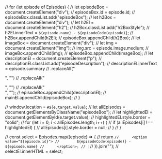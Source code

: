   // for (let episode of Episodes) {
  //   let episodeBox = document.createElement("div");
  //   episodeBox.id = episode.id;
  //   episodeBox.classList.add("episodeBox");
  //   let h2Box = document.createElement("div");
  //   let h2El = document.createElement("h2");
  //   h2Box.classList.add("h2BoxStyle");
  //   h2El.innerText = `${episode.name} - ${episodeCode(episode)}`;
  //   h2Box.appendChild(h2El);
  //   episodeBox.appendChild(h2Box);
  //   let imageBox = document.createElement("div");
  //   let img = document.createElement("img");
  //   img.src = episode.image.medium;
  //   imageBox.appendChild(img);
  //   episodeBox.appendChild(imageBox);
  //   let descriptionEl = document.createElement("p");
  //   descriptionEl.classList.add("episodeDescription");
  //   descriptionEl.innerText = episode.summary
  //     .replaceAll("<p>", "")
  //     .replaceAll("</p>", "")
  //     .replaceAll("<br>", "");
  //   episodeBox.appendChild(descriptionEl);
  //   mainEl.appendChild(episodeBox);
  // }

  //  window.location = `#${e.target.value}`;
  //  let allEpisodes = document.getElementsByClassName("episodeBox");
  //  let highlightedEl = document.getElementById(e.target.value);
  //  highlightedEl.style.border = "solid";
  //  for (let i = 0; i < allEpisodes.length; i++) {
  //    if (allEpisodes[i] !== highlightedEl) {
  //      allEpisodes[i].style.border = null;
  //    }
  //  }



  //      const select = Episodes.map((episode) => {
  //      return `
  //      <option value="${episode.id}">
  //        ${episodeCode(episode)} - ${episode.name}
  //      </option>;
  //  `;
  //    }).join("");
  //    selectEl.innerHTML = select;

  